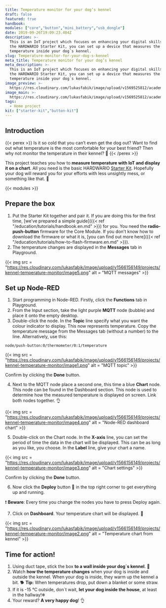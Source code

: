 ```yaml
---
title: Temperature monitor for your dog’s kennel
draft: false
featured: true
handbook:
modules: ["core","button","mini_battery","usb_dongle"]
date: 2019-09-26T19:09:23.404Z
description: >-
  This is an IoT project which focuses on enhancing your digital skills. With
  the HARDWARIO Starter Kit, you can set up a device that measures the
  temperature inside your dog´s kennel.
slug: Temperature-monitor-for-your-dog-s-kennel
meta_title: Temperature monitor for your dog’s kennel
meta_description: >-
  This is an IoT project which focuses on enhancing your digital skills. With
  the HARDWARIO Starter Kit, you can set up a device that measures the
  temperature inside your dog´s kennel.
image_preview: >-
  https://res.cloudinary.com/lukasfabik/image/upload/v1569525812/academy/what-is-dashboard/10-ilustrace-ma-pes-v-boude-dostatek-tepla.png
image_main: >-
  https://res.cloudinary.com/lukasfabik/image/upload/v1569525812/academy/what-is-dashboard/10-ilustrace-ma-pes-v-boude-dostatek-tepla.png
tags:
  - Home project
kit: ["starter-kit","button-kit"]
---
```

## Introduction

{{< perex >}}
Is it so cold that you can’t even get the dog out? Want to find out what temperature is the most comfortable for your best friend? Then why not monitor the temperature in their kennel? 🐶
{{< /perex >}}

This project teaches you how to **measure temperature with IoT and display it on a chart**. All you need is the basic HARDWARIO [Starter Kit](https://shop.hardwario.com/starter-kit/). Hopefully your dog will reward you for your efforts with less unsightly mess, or something like that. 🐩

{{< modules >}}

## Prepare the box

1. Put the Starter Kit together and pair it. If you are doing this for the first time, [we’ve prepared a simple guide]({{< ref "/education/tutorials/handbook.en.md" >}}) for you. You need the **radio-push-button** firmware for the Core Module. If you don't know how to download the firmware or what it is, [you can find out more here]({{< ref "/education/tutorials/how-to-flash-firmware.en.md" >}}).
2. The temperature changes are displayed in the **Messages** tab in Playground.

{{< img src = "https://res.cloudinary.com/lukasfabik/image/upload/v1566156149/projects/kennel-temperature-monitor/image5.png" alt = "MQTT messages" >}}

## Set up Node-RED

1. Start programming in Node-RED. Firstly, click the **Functions** tab in Playground.
2. From the Input section, take the light purple **MQTT** node (bubble) and place it onto the empty desktop.
3. Double-click the node. In the **Topic** line specify what you want the colour indicator to display. This now represents temperature. Copy the temperature message from the Messages tab (without a number) to the line. Alternatively, use this:


```
node/push-button:0/thermometer/0:1/temperature
```

{{< img src = "https://res.cloudinary.com/lukasfabik/image/upload/v1566156149/projects/kennel-temperature-monitor/image1.png" alt = "MQTT topic" >}}

Confirm by clicking the **Done** button.

4. Next to the MQTT node place a second one, this time a blue **Chart** node. This node can be found in the Dashboard section. This node is used to determine how the measured temperature is displayed on screen. Link both nodes together. 👌

{{< img src = "https://res.cloudinary.com/lukasfabik/image/upload/v1566156149/projects/kennel-temperature-monitor/image4.png" alt = "Node-RED dashboard chart" >}}

5. Double-click on the Chart node. In the **X-axis** line, you can set the period of time the data in the chart will be displayed. This can be as long as you like, you choose.
   In the **Label** line, give your chart a name.

{{< img src = "https://res.cloudinary.com/lukasfabik/image/upload/v1566156149/projects/kennel-temperature-monitor/image3.png" alt = "Chart settings" >}}

Confirm by clicking the **Done** button.

6. Now click the **Deploy** button 🚨 in the top right corner to get everything up and running.

❗ **Beware**: Every time you change the nodes you have to press Deploy again.

7. Click on **Dashboard**. Your temperature chart will be displayed. 👏

{{< img src = "https://res.cloudinary.com/lukasfabik/image/upload/v1566156149/projects/kennel-temperature-monitor/image2.png" alt = "Temperature chart from kennel" >}}

## Time for action!

1. Using duct tape, stick the box **to a wall inside your dog´s kennel**. 🏡
2. Watch **how the temperature changes** when your dog is inside and outside the kennel. When your dog is inside, they warm up the kennel a bit. 🐕
   **Tip:** When temperatures drop, put down a blanket or some straw.
3. If it is -15 °C outside, don´t wait, **let your dog inside the house**, at least in the hallway!❄
4. Your reward? **A very happy dog**! 👌
